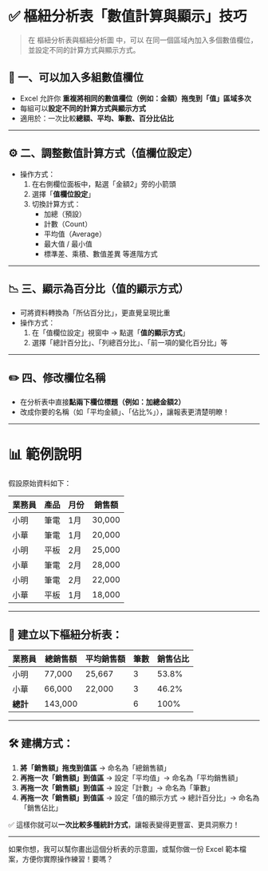 # ✅ 樞紐分析表「數值計算與顯示」技巧

> 在 樞紐分析表與樞紐分析圖 中，可以 在同一個區域內加入多個數值欄位，並設定不同的計算方式與顯示方式。

## 🔁 一、可以加入多組數值欄位

- Excel 允許你 **重複將相同的數值欄位（例如：金額）拖曳到「值」區域多次**
- 每組可以**設定不同的計算方式與顯示方式**
- 適用於：一次比較**總額、平均、筆數、百分比佔比**

---

## ⚙️ 二、調整數值計算方式（值欄位設定）

- 操作方式：
  1. 在右側欄位面板中，點選「金額2」旁的小箭頭
  2. 選擇「**值欄位設定**」
  3. 切換計算方式：
     - 加總（預設）
     - 計數（Count）
     - 平均值（Average）
     - 最大值 / 最小值
     - 標準差、乘積、數值差異 等進階方式

---

## 📉 三、顯示為百分比（值的顯示方式）

- 可將資料轉換為「所佔百分比」，更直覺呈現比重
- 操作方式：
  1. 在「值欄位設定」視窗中 → 點選「**值的顯示方式**」
  2. 選擇「總計百分比」、「列總百分比」、「前一項的變化百分比」等

---

## ✏️ 四、修改欄位名稱

- 在分析表中直接**點兩下欄位標題（例如：加總金額2）**
- 改成你要的名稱（如「平均金額」、「佔比%」），讓報表更清楚明瞭！

---

# 📊 範例說明

假設原始資料如下：

| 業務員 | 產品 | 月份 | 銷售額 |
|--------|------|------|--------|
| 小明   | 筆電 | 1月  | 30,000 |
| 小華   | 筆電 | 1月  | 20,000 |
| 小明   | 平板 | 2月  | 25,000 |
| 小華   | 筆電 | 2月  | 28,000 |
| 小明   | 筆電 | 2月  | 22,000 |
| 小華   | 平板 | 1月  | 18,000 |

---

## 🎯 建立以下樞紐分析表：

| 業務員 | 總銷售額 | 平均銷售額 | 筆數 | 銷售佔比 |
|--------|-----------|-------------|------|----------|
| 小明   | 77,000    | 25,667      | 3    | 53.8%    |
| 小華   | 66,000    | 22,000      | 3    | 46.2%    |
| **總計** | 143,000   |             | 6    | 100%     |

---

## 🛠️ 建構方式：

1. **將「銷售額」拖曳到值區** → 命名為「總銷售額」
2. **再拖一次「銷售額」到值區** → 設定「平均值」→ 命名為「平均銷售額」
3. **再拖一次「銷售額」到值區** → 設定「計數」→ 命名為「筆數」
4. **再拖一次「銷售額」到值區** → 設定「值的顯示方式 → 總計百分比」→ 命名為「銷售佔比」

✅ 這樣你就可以**一次比較多種統計方式**，讓報表變得更豐富、更具洞察力！

---

如果你想，我可以幫你畫出這個分析表的示意圖，或幫你做一份 Excel 範本檔案，方便你實際操作練習！要嗎？